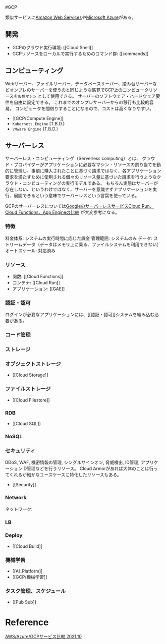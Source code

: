#GCP 

類似サービスに[Amazon Web Services](AWS)や[Microsoft Azure](https://azure.microsoft.com/ja-jp/)がある。

## 開発

- GCPのクラウド実行環境: [[Cloud Shell]]
- GCPリソースをローカルで実行するためのコマンド群: [[commands]]

## コンピューティング

Webサーバー、ファイルサーバー、データベースサーバー、踏み台サーバーなどオンプレのサーバーを使うのと同じような感覚でGCP上のコンピュータリソースを`仮想マシン` として使用できる。
サーバーのソフトウェア・ハードウェア要件を自由に設定できる。
これまでのオンプレサーバーからの移行も比較的容易。
コンピュータを間借りすることになるので、コストは高くなりやすい。

- [[GCP/Compute Engine]]
- `Kubernets Engine` (T.B.D.)
- `VMware Engine` (T.B.D.)

## サーバーレス

サーバーレス・コンピューティング（Serverless computing）とは、
クラウド・プロバイダーがアプリケーションに必要なマシン・リソースの割り当てを動的に管理し、事前に購入されたことに基づく請求ではなく、各アプリケーション要求を満たすために使用される個々のリソース量に基づいた請求を行うようなクラウド・コンピューティングの実行モデルである。
もちろん実態はサーバーが存在しない、というわけではなく、サーバーを意識せずアプリケーションを実行、展開できるという意味でサーバーレスという言葉を使っている。

GCPのサーバーレスについては[GoogleのサーバーレスサービスCloud Run、Cloud Functions、App Engineの比較](https://www.splunk.com/ja_jp/blog/devops/gcp-serverless-comparison.html) が大変参考になる。

### 特徴

料金体系: システムの実行時間に応じた課金
管理範囲: システムのみ
データ: ストリームデータ（データはメモリ上に乗る、ファイルシステムを利用できない）
オートスケール: 対応済み

### リソース

- 関数: [[Cloud Functions]]
- コンテナ: [[Cloud Run]]
- アプリケーション: [[GAE]]

### 認証・認可

ログインが必要なアプリケーションには、[[認証・認可]]システムを組み込む必要がある。

### コード管理

### ストレージ

### オブジェクトストレージ

- [[Cloud Storage]]

### ファイルストレージ

- [[Cloud Filestore]]

### RDB

- [[Cloud SQL]]

### NoSQL

### セキュリティ

DDoS, WAF, 機密情報の管理, シングルサインオン, 脅威検出, ID管理,  アプリケーションID管理などを行うリソース。
Cloud Armorがあれば大体のことは行ってくれるが細かなユースケースに特化したリソースもある。

- [[Security]]

### Network

ネットワーク: 

### LB

### Deploy 

- [[Cloud Build]]

### 機械学習

- [[AI_Platform]]
- [[GCP/機械学習]]

### タスク管理、スケジュール

- [[Pub Sub]]

# Reference

[AWS/Azure/GCPサービス比較 2021.10](https://qiita.com/hayao_k/items/906ac1fba9e239e08ae8)